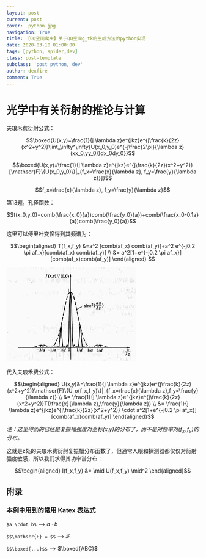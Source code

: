 ```yaml
---
layout: post
current: post
cover:  python.jpg
navigation: True
title: 【QQ空间爬虫】关于QQ空间g_tk的生成方法的python实现
date: 2020-03-10 01:00:00
tags: [python, spider,dev]
class: post-template
subclass: 'post python, dev'
author: dexfire
comment: True
---
```


# 光学中有关衍射的推论与计算

夫琅禾费衍射公式：

$$\boxed{U(x,y)=\frac{1}{j \lambda z}e^{jkz}e^{j\frac{k}{2z}(x^2+y^2)}\iint_\infty^\infty{U(x_0,y_0)e^{-j\frac{2\pi}{\lambda z}(xx_0,yy_0)}dx_0dy_0}}$$

$$\boxed{U(x,y)=\frac{1}{j \lambda z}e^{jkz}e^{j\frac{k}{2z}(x^2+y^2)}[\mathscr{F}\{U(x_0,y_0)\}|_{f_x=\frac{x}{\lambda z}, f_y=\frac{y}{\lambda z}}]}$$

$$f_x=\frac{x}{\lambda z}, f_y=\frac{y}{\lambda z}$$

第13题，孔径函数：

$$t(x_0,y_0)=comb(\frac{x_0}{a})comb(\frac{y_0}{a})+comb(\frac{x_0-0.1a}{a})comb(\frac{y_0}{a})$$

这里可以傅里叶变换得到其频谱为：

$$\begin{aligned}
    T(f_x,f_y) &=a^2 [comb(af_x) comb(af_y)]+a^2 e^{-j0.2 \pi af_x}[comb(af_x) comb(af_y)] \\
    &= a^2[1+e^{-j0.2 \pi af_x}][comb(af_x)comb(af_y)]
\end{aligned} $$

![p1](/assets/images/QQ截图20200313011318.png)

代入夫琅禾费公式：

$$\begin{aligned}
    U(x,y)&=\frac{1}{j \lambda z}e^{jkz}e^{j\frac{k}{2z}(x^2+y^2)}\mathscr{F}\{U_o(f_x,f_y)\}|_{f_x=\frac{x}{\lambda z},f_y=\frac{y}{\lambda z}} \\
    &= \frac{1}{j \lambda z}e^{jkz}e^{j\frac{k}{2z}(x^2+y^2)}T(\frac{x}{\lambda z},\frac{y}{\lambda z}) \\
    &= \frac{1}{j \lambda z}e^{jkz}e^{j\frac{k}{2z}(x^2+y^2)} \cdot a^2[1+e^{-j0.2 \pi af_x}][comb(af_x)comb(af_y)]
\end{aligned}$$

*注：这里得到的已经是复振幅强度对坐标(x,y)的分布了，而不是对频率对$(f_x,f_y)$的分布。*

这就是z处的夫琅禾费衍射复振幅分布函数了，但通常人眼和探测器都仅仅对衍射强度敏感，所以我们求得其功率谱分布：

$$\begin{aligned}
    I(f_x,f_y) &= \mid U(f_x,f_y) \mid^2
\end{aligned}$$


## 附录
### 本例中用到的常用 Katex 表达式
`$a \cdot b$`             -->  $a \cdot b$

`$$\mathscr{F} = $$`  -->  $\mathscr{F}$

`$$\boxed{...}$$`     -->  $\boxed{ABC}$
